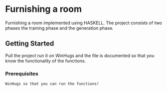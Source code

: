 # Furnishing a room

Furnishing a room implemented using HASKELL. The project consists of two phases the training phase and the generation phase.

## Getting Started

Pull the project run it on WinHugs and the file is documented so that you know the functionality of the functions.

### Prerequisites

```
WinHugs so that you can run the functions!
```
